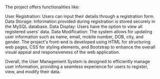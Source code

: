 The project offers functionalities like:

User Registration: Users can input their details through a registration form.
Data Storage: Information provided during registration is stored securely in the MySQL database.
Data Display: Users have the option to view all registered users' data.
Data Modification: The system allows for updating user information such as name, email, mobile number, DOB, city, and gender.
The project's front-end is developed using HTML for structuring web pages, CSS for styling elements, and Bootstrap to enhance the overall visual appeal and responsiveness of the web application.

Overall, the User Management System is designed to efficiently manage user information, providing a seamless experience for users to register, view, and modify their data.
